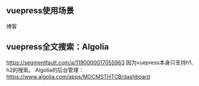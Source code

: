 ## vuepress使用场景
博客

## vuepress全文搜索：Algolia
https://segmentfault.com/a/1190000017055963
因为vuepress本身只支持h1、h2的搜索。
Algolia的后台管理：
https://www.algolia.com/apps/MOCMSTHTCB/dashboard